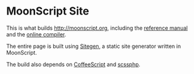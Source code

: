 # MoonScript Site

This is what builds <http://moonscript.org>, including the [reference
manual](http://moonscript.org/reference) and the [online
compiler](http://moonscript.org/compiler).

The entire page is built using [Sitegen](https://github.com/leafo/sitegen), a
static site generator written in MoonScript.

The build also depends on [CoffeeScript](http://coffeescript.org/) and
[scssphp](https://github.com/leafo/scssphp).

